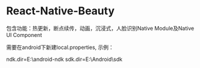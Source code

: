# React-Native-Beauty

包含功能：热更新，断点续传，动画，沉浸式，人脸识别Native Module及Native UI Component

需要在android下新建local.properties, 示例：

ndk.dir=E\:\\android-ndk
sdk.dir=E\:\\Android\\sdk
